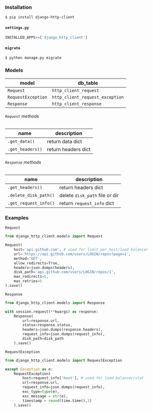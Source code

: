 ### Installation
```bash
$ pip install django-http-client
```

#### `settings.py`
```python
INSTALLED_APPS+=['django_http_client']
```

#### `migrate`
```bash
$ python manage.py migrate
```

### Models
model|db_table
-|-
`Request`|`http_client_request`
`RequestException`|`http_client_request_exception`
`Response`|`http_client_response`

###### `Request` methods

name|description
-|-
`.get_data()`|return data dict
`.get_headers()`|return headers dict

###### `Response` methods

name|description
-|-
`.get_headers()`|return headers dict
`.delete_disk_path()`|delete `disk_path` file or dir
`.get_request_info()`|return `request_info` dict

### Examples
`Request`
```python
from django_http_client.models import Request

Request(
    host='api.github.com', # used for limit_per_host/load balancer
    url='https://api.github.com/users/LOGIN/repos?page=1',
    method='GET',
    allow_redirects=True,
    headers=json.dumps(headers),
    disk_path='api.github.com/users/LOGIN/repos/1',
    max_redirects=5,
    max_retries=5
).save()
```

`Response`
```python
from django_http_client.models import Response

with session.request(**kwargs) as response:
    Response(
        url=response.url,
        status=response.status,
        headers=json.dumps(response.headers),
        request_info=json.dumps(request_info),
        disk_path=disk_path
    ).save()
```

`RequestException`
```python
from django_http_client.models import RequestException

except Exception as e:
    RequestException(
        host=request_info['host'], # used for load balancer/stat
        url=response.url,
        request_info=json.dumps(request_info),
        exc_type=type(e),
        exc_message = str(e),
        timestamp = round(time.time(),3)
    ).save()
```


